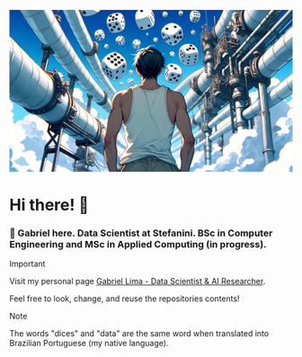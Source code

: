 
<p align="center">
 <img src='data-man.png'>  <!-- width='800'> -->
</p>

# Hi there! :bowling:

### :scroll: Gabriel here. Data Scientist at Stefanini. BSc in Computer Engineering and MSc in Applied Computing (in progress). 

> [!IMPORTANT]
> Visit my personal page <a href="https://gabrielmotablima.github.io/" target="_blank">Gabriel Lima - Data Scientist & AI Researcher</a>.
> 
> Feel free to look, change, and reuse the repositories contents! 

> [!NOTE]
> The words "dices" and "data" are the same word when translated into Brazilian Portuguese (my native language).

